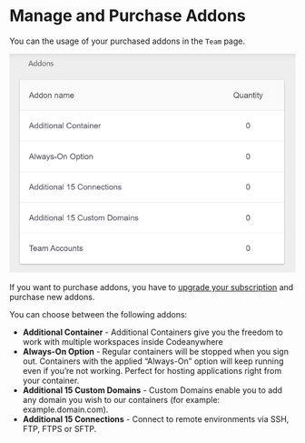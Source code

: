 # Manage and Purchase Addons

You can the usage of your purchased addons in the <code>Team</code> page.

<p><img src="/images/dashboard/account-management/addons-quantity.png" alt="Manage addons" class="width-90"/></p>

If you want to purchase addons, you have to [upgrade your subscription](/dashboard/account-management/update-subscription) and purchase new addons.

You can choose between the following addons:

- **Additional Container** - Additional Containers give you the freedom to work with multiple workspaces inside Codeanywhere
- **Always-On Option** - Regular containers will be stopped when you sign out. Containers with the applied “Always-On” option will keep running even if you’re not working. Perfect for hosting applications right from your container.
- **Additional 15 Custom Domains** - Custom Domains enable you to add any domain you wish to our containers (for example: example.domain.com).
- **Additional 15 Connections** - Connect to remote environments via SSH, FTP, FTPS or SFTP.
